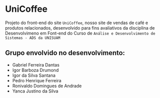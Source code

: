 # UniCoffee

Projeto do front-end do site `UniCoffee`, nosso site de vendas de café e produtos relacionados, desenvolvido para fins avaliativos da disciplina de Desenvolvimeno em Font-end do Curso de `Análise e Desenvolvimento de Sistemas - ADS da UNISUAM`

## Grupo envolvido no desenvolvimento:
- Gabriel Ferreira Dantas
- Igor Barboza Drumond
- Igor da Silva Santana
- Pedro Henrique Ferreira
- Ronivaldo Domingues de Andrade
- Yanca Justino da Silva